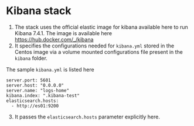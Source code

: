 # Kibana stack

1. The stack uses the official elastic image for kibana available here to run Kibana 7.4.1. The image is available here https://hub.docker.com/_/kibana
2. It specifies the configurations needed for `kibana.yml` stored in the Centos image via a volume mounted configurations file present in the `kibana` folder.

The sample `kibana.yml` is listed here

```
server.port: 5601
server.host: "0.0.0.0"
server.name: "logs-home"
kibana.index: ".kibana-test"
elasticsearch.hosts:
  - http://es01:9200
```

3. It passes the `elasticsearch.hosts` parameter explicitly here.



